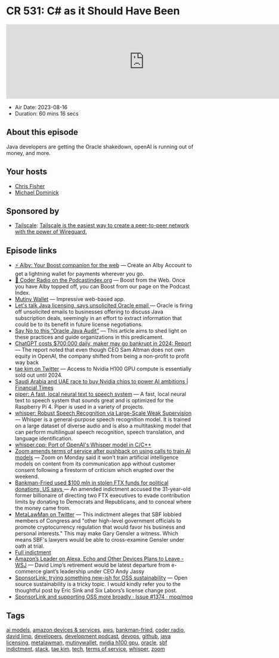 # CR 531: C# as it Should Have Been

<iframe src="https://player.fireside.fm/v2/MLf2ZzhC+iQjJNoS9?theme=dark" width="740" height="200" frameborder="0" scrolling="no"></iframe>

* Air Date: 2023-08-16
* Duration: 60 mins 16 secs

## About this episode

Java developers are getting the Oracle shakedown, openAI is running out of money, and more.

## Your hosts
* [Chris Fisher](https://coder.show/hosts/chrislas)
* [Michael Dominick](https://coder.show/hosts/michael)

## Sponsored by

  * [Tailscale](https://tailscale.com/coder): [Tailscale is the easiest way to create a peer-to-peer network with the power of Wireguard. ](https://tailscale.com/coder)



## Episode links

  * [⚡ Alby: Your Boost companion for the web](https://getalby.com/ "⚡ Alby: Your Boost companion for the web") — Create an Alby Account to get a lightning wallet for payments wherever you go. 
  * [🎉 Coder Radio on the Podcastindex.org](https://podcastindex.org/podcast/487548 "🎉 Coder Radio on the Podcastindex.org") — Boost from the Web. Once you have Alby topped off, you can Boost from our page on the Podcast Index.
  * [Mutiny Wallet](https://github.com/MutinyWallet/ "Mutiny Wallet") — Impressive web-based app.
  * [Let's talk Java licensing, says unsolicited Oracle email ](https://www.theregister.com/2023/07/05/unsolicited_oracle_emails_java/ "Let's talk Java licensing, says unsolicited Oracle email ") — Oracle is firing off unsolicited emails to businesses offering to discuss Java subscription deals, seemingly in an effort to extract information that could be to its benefit in future license negotiations.
  * [Say No to this “Oracle Java Audit”](https://redresscompliance.com/oracle-is-terrorizing-organizations-with-java-audits/ "Say No to this “Oracle Java Audit”") — This article aims to shed light on these practices and guide organizations in this predicament.
  * [ChatGPT costs $700,000 daily, maker may go bankrupt in 2024: Report](https://www.business-standard.com/companies/news/chatgpt-costs-700-000-daily-maker-may-go-bankrupt-in-2024-report-123081300627_1.html "ChatGPT costs $700,000 daily, maker may go bankrupt in 2024: Report") — The report noted that even though CEO Sam Altman does not own equity in OpenAI, the company shifted from being a non-profit to profit way back
  * [tae kim on Twitter](https://twitter.com/firstadopter/status/1689606588506476545?s=12&t=E9EIlRX-vHxbQ8g23lQU3A "tae kim on Twitter") — Access to Nvidia H100 GPU compute is essentially sold out until 2024. 
  * [Saudi Arabia and UAE race to buy Nvidia chips to power AI ambitions | Financial Times](https://www.ft.com/content/c93d2a76-16f3-4585-af61-86667c5090ba "Saudi Arabia and UAE race to buy Nvidia chips to power AI ambitions | Financial Times")
  * [piper: A fast, local neural text to speech system](https://github.com/rhasspy/piper "piper: A fast, local neural text to speech system") — A fast, local neural text to speech system that sounds great and is optimized for the Raspberry Pi 4. Piper is used in a variety of projects.
  * [whisper: Robust Speech Recognition via Large-Scale Weak Supervision](https://github.com/openai/whisper "whisper: Robust Speech Recognition via Large-Scale Weak Supervision") — Whisper is a general-purpose speech recognition model. It is trained on a large dataset of diverse audio and is also a multitasking model that can perform multilingual speech recognition, speech translation, and language identification.
  * [whisper.cpp: Port of OpenAI's Whisper model in C/C++](https://github.com/ggerganov/whisper.cpp "whisper.cpp: Port of OpenAI's Whisper model in C/C++")
  * [Zoom amends terms of service after pushback on using calls to train AI models](https://therecord.media/zoom-terms-of-service-ai "Zoom amends terms of service after pushback on using calls to train AI models") — Zoom on Monday said it won’t train artificial intelligence models on content from its communication app without customer consent following a firestorm of criticism which erupted over the weekend.
  * [Bankman-Fried used $100 mln in stolen FTX funds for political donations, US says ](https://www.reuters.com/legal/bankman-fried-used-customer-funds-100-mln-us-political-donations-prosecutors-say-2023-08-14/ "Bankman-Fried used $100 mln in stolen FTX funds for political donations, US says ") — An amended indictment accused the 31-year-old former billionaire of directing two FTX executives to evade contribution limits by donating to Democrats and Republicans, and to conceal where the money came from.
  * [MetaLawMan on Twitter](https://twitter.com/metalawman/status/1691200324269228032 "MetaLawMan on Twitter") — This indictment alleges that SBF lobbied members of Congress and "other high-level government officials to promote cryptocurrency regulation that would favor his business and personal interests." This may make Gary Gensler a witness. Which means SBF's lawyers would be able to cross-examine Gensler under oath at trial.
  * [Full indictment](https://storage.courtlistener.com/recap/gov.uscourts.nysd.590940/gov.uscourts.nysd.590940.202.0.pdf "Full indictment")
  * [Amazon’s Leader on Alexa, Echo and Other Devices Plans to Leave - WSJ](https://www.wsj.com/articles/amazons-leader-on-alexa-echo-and-other-devices-plans-to-leave-cde4f689?mod=djemalertNEWS "Amazon’s Leader on Alexa, Echo and Other Devices Plans to Leave - WSJ") — David Limp’s retirement would be latest departure from e-commerce giant’s leadership under CEO Andy Jassy
  * [SponsorLink: trying something new-ish for OSS sustainability](https://www.cazzulino.com/sponsorlink.html "SponsorLink: trying something new-ish for OSS sustainability") — Open source sustainability is a tricky topic. I would kindly refer you to the thoughtful post by Eric Sink and Six Labors’s license change post.
  * [SponsorLink and supporting OSS more broadly · Issue #1374 · moq/moq](https://github.com/moq/moq/issues/1374 "SponsorLink and supporting OSS more broadly · Issue #1374 · moq/moq")



## Tags

[ai models](https://coder.show/tags/ai%20models), [amazon devices & services](https://coder.show/tags/amazon%20devices%20&%20services), [aws](https://coder.show/tags/aws), [bankman-fried](https://coder.show/tags/bankman-fried), [coder radio](https://coder.show/tags/coder%20radio), [david limp](https://coder.show/tags/david%20limp), [developers](https://coder.show/tags/developers), [development podcast](https://coder.show/tags/development%20podcast), [devops](https://coder.show/tags/devops), [github](https://coder.show/tags/github), [java licensing](https://coder.show/tags/java%20licensing), [metalawman](https://coder.show/tags/metalawman), [mutinywallet](https://coder.show/tags/mutinywallet), [nvidia h100 gpu](https://coder.show/tags/nvidia%20h100%20gpu), [oracle](https://coder.show/tags/oracle), [sbf indictment](https://coder.show/tags/sbf%20indictment), [stack](https://coder.show/tags/stack), [tae kim](https://coder.show/tags/tae%20kim), [tech](https://coder.show/tags/tech), [terms of service](https://coder.show/tags/terms%20of%20service), [whisper](https://coder.show/tags/whisper), [zoom](https://coder.show/tags/zoom)